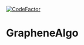 [![CodeFactor](https://www.codefactor.io/repository/github/graphene-dev/graphenealgo/badge)](https://www.codefactor.io/repository/github/graphene-dev/graphenealgo)
# GrapheneAlgo
